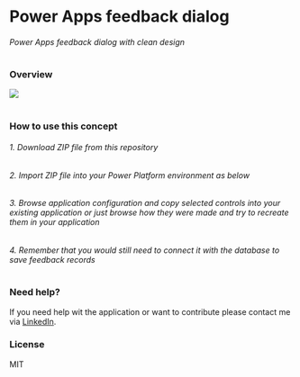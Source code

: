 # Power Apps feedback dialog

###### Power Apps feedback dialog with clean design

#
#
### Overview
![](https://s4.gifyu.com/images/feedback.gif)
#
#
### How to use this concept
###### 1. Download ZIP file from this repository
######  2. Import ZIP file into your Power Platform environment as below
######  3. Browse application configuration and copy selected controls into your existing application or just browse how they were made and try to recreate them in your application
######  4. Remember that you would still need to connect it with the database to save feedback records
#
#
### Need help?
If you need help wit the application or want to contribute please contact me via [LinkedIn](https://www.linkedin.com/in/marek-pikosz/).

### License
MIT

